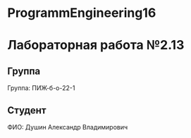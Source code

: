 # ProgrammEngineering16

# Лабораторная работа №2.13
## Группа
Группа: ПИЖ-б-о-22-1

## Студент
ФИО: Душин Александр Владимирович
